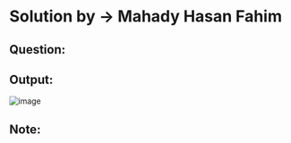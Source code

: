 # Solution by -> Mahady Hasan Fahim

## Question:

## Output:
![image](https://user-images.githubusercontent.com/109776849/226970482-74f11c44-a092-4c70-b4a1-7c07e4ece0a6.png)

## Note:
